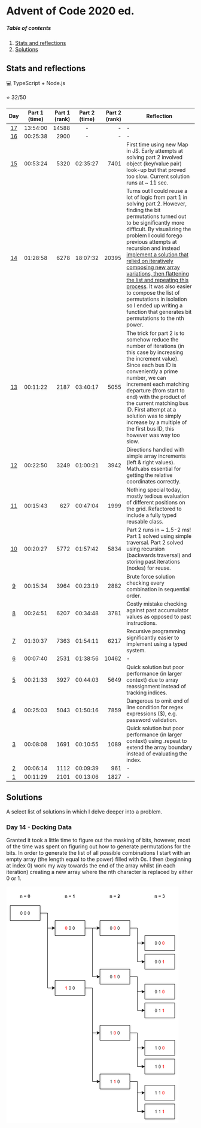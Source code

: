 # Advent of Code 2020 ed.

##### Table of contents
1. [Stats and reflections](#stats-and-reflections)
2. [Solutions](#solutions)

## Stats and reflections

:computer: TypeScript + Node.js

:star: 32/50

| Day | Part 1 (time) | Part 1 (rank) | Part 2 (time) | Part 2 (rank) | Reflection |
| :-: | :-----------: | ------------: | :-----------: | ------------: | ---------- |
| [17](days/17.ts) | 13:54:00 | 14588 | - | - | - |
| [16](days/16.ts) | 00:25:38 | 2900 | - | - | - |
| [15](days/15.ts) | 00:53:24 | 5320 | 02:35:27 | 7401 | First time using new Map in JS. Early attempts at solving part 2 involved object (key/value pair) look-up but that proved too slow. Current solution runs at ~ 11 sec. |
| [14](days/14.ts) | 01:28:58 | 6278 | 18:07:32 | 20395 | Turns out I could reuse a lot of logic from part 1 in solving part 2. However, finding the bit permutations turned out to be significantly more difficult. By visualizing the problem I could forego previous attempts at recursion and instead [implement a solution that relied on iteratively composing new array variations, then flattening the list and repeating this process](#day-14---docking-data). It was also easier to compose the list of permutations in isolation so I ended up writing a function that generates bit permutations to the nth power. |
| [13](days/13.ts) | 00:11:22 | 2187 | 03:40:17 | 5055 | The trick for part 2 is to somehow reduce the number of iterations (in this case by increasing the increment value). Since each bus ID is conveniently a prime number, we can increment each matching departure (from start to end) with the product of the current matching bus ID. First attempt at a solution was to simply increase by a multiple of the first bus ID, this however was way too slow. |
| [12](days/12.ts) | 00:22:50 | 3249 | 01:00:21 | 3942 | Directions handled with simple array increments (left & right values). Math.abs essential for getting the relative coordinates correctly. |
| [11](days/11.ts) | 00:15:43 | 627 | 00:47:04 | 1999 | Nothing special today, mostly tedious evaluation of different positions on the grid. Refactored to include a fully typed reusable class. |
| [10](days/10.ts) | 00:20:27 | 5772 | 01:57:42 | 5834 | Part 2 runs in ~ 1.5-2 ms! Part 1 solved using simple traversal. Part 2 solved using recursion (backwards traversal) and storing past iterations (nodes) for reuse. |
| [9](days/09.ts) | 00:15:34 | 3964 | 00:23:19 | 2882 | Brute force solution checking every combination in sequential order. |
| [8](days/08.ts) | 00:24:51 | 6207 | 00:34:48 | 3781 | Costly mistake checking against past accumulator values as opposed to past instructions. |
| [7](days/07.ts) | 01:30:37 | 7363 | 01:54:11 | 6217 | Recursive programming significantly easier to implement using a typed system. |
| [6](days/06.ts) | 00:07:40 | 2531 | 01:38:56 | 10462 | - |
| [5](days/05.ts) | 00:21:33 | 3927 | 00:44:03 | 5649 | Quick solution but poor performance (in larger context) due to array reassignment instead of tracking indices. |
| [4](days/04.ts) | 00:25:03 | 5043 | 01:50:16 | 7859 | Dangerous to omit end of line condition for regex expressions ($), e.g. password validation. |
| [3](days/03.ts) | 00:08:08 | 1691 | 00:10:55 | 1089 | Quick solution but poor performance (in larger context) using .repeat to extend the array boundary instead of evaluating the index. |
| [2](days/02.ts) | 00:06:14 | 1112 | 00:09:39 | 961 | - |
| [1](days/01.ts) | 00:11:29 | 2101 | 00:13:06 | 1827 | - |

## Solutions

A select list of solutions in which I delve deeper into a problem.
### Day 14 - Docking Data

Granted it took a little time to figure out the masking of bits, however, most of the time was spent on figuring out how to generate permutations for the bits.
In order to generate the list of all possible combinations I start with an empty array (the length equal to the power) filled with 0s. I then (beginning at index 0) work my way towards the end of the array whilst (in each iteration) creating a new array where the nth character is replaced by either 0 or 1.

![Visualizing the problem](screenshots/day14_bit-permutation.png?raw=true "Visualizing the problem")
